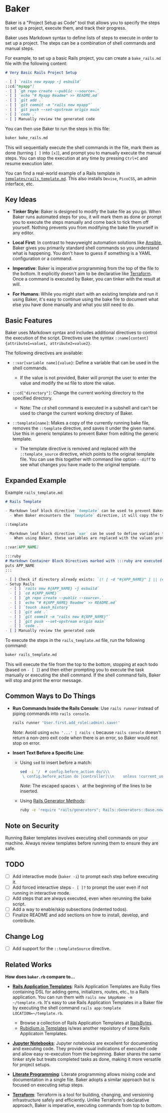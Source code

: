 # Baker

Baker is a "Project Setup as Code" tool that allows you to specify the steps to set up a project, execute them, and track their progress.

Baker uses Markdown syntax to define lists of steps to execute in order to set up a project. The steps can be a combination of shell commands and manual steps.

For example, to set up a basic Rails project, you can create a `bake_rails.md` file with the following content:

```markdown
# Very Basic Rails Project Setup

- [ ] `rails new myapp -j esbuild`
::cd["myapp"]
- [ ] `gh repo create --public --source=.`
- [ ] `echo "# Myapp Readme" >> README.md`
- [ ] `git add .`
- [ ] `git commit -m "rails new myapp"`
- [ ] `git push --set-upstream origin main`
- [ ] `code .`
- [ ] Manually review the generated code
```

You can then use Baker to run the steps in this file:

```bash
baker bake_rails.md
```

This will sequentially execute the shell commands in the file, mark them as done (turning `[ ]` into `[x]`), and prompt you to manually execute the manual steps. You can stop the execution at any time by pressing `Ctrl+C` and resume execution later.

You can find a real-world example of a Rails template in [`templates/rails_template.md`](templates/rails_template.md). This also installs `Devise`, `PicoCSS`, an admin interface, etc.

## Key Ideas

- **Tinker Style**: Baker is designed to modify the bake file as you go. When Baker runs automated steps for you, it will mark them as done or prompt you to execute the steps manually and come back to tick them off yourself. Nothing prevents you from modifying the bake file yourself in any editor.

- **Local First**: In contrast to heavyweight automation solutions like [Ansible](https://www.ansible.com/), Baker gives you primarily standard shell commands so you understand what is happening. You don't have to guess if something is a YAML configuration or a command.

- **Imperative**: Baker is imperative programming from the top of the file to the bottom. It explicitly doesn't aim to be declarative like [Terraform](https://www.terraform.io/). Once a command is executed by Baker, you can tinker with the result at will.

- **For Humans**: While you might start with an existing template and run it using Baker, it's easy to continue using the bake file to document what else you have done manually and what you still need to do.

## Basic Features

Baker uses Markdown syntax and includes additional directives to control the execution of the script. Directives use the syntax `::name[content]{attribute1=value1, attribute2=value2}`.

The following directives are available:

- `::var[variable name]{value}`: Define a variable that can be used in the shell commands.
  - If the value is not provided, Baker will prompt the user to enter the value and modify the `md` file to store the value.

- `::cd["directory"]`: Change the current working directory to the specified directory.
  - Note: The `cd` shell command is executed in a subshell and can't be used to change the current working directory of Baker.

- `::template[name]`: Makes a copy of the currently running bake file, removes the `::template` directive, and saves it under the given name. Use this in generic templates to prevent Baker from editing the generic template.
  - The template directive is removed and replaced with the `::template_source` directive, which points to the original template file. You can use this together with command line option `--diff` to see what changes you have made to the original template.

## Expanded Example

Example `rails_template.md`:

```markdown
# Rails Template

- Markdown leaf block directive `template` can be used to prevent Baker from overwriting generic templates.
  - When Baker encounters the `template` directive, it will copy the template file to the current working directory (`pwd`) and delete the `template` directive.

::template

- Markdown leaf block directive `var` can be used to define variables that can be used in the shell commands.
  - When using Baker, these variables are replaced with the values provided by the user.

::var[APP_NAME]

:::ruby
# Markdown Container Block Directives marked with :::ruby are executed as Ruby code.
puts APP_NAME
:::

- [ ] Check if directory already exists: `(! [ -d "#{APP_NAME}" ] || (echo "Directory '#{APP_NAME}' already exists" && exit 1))`
- Setup Rails
  - [ ] `rails new #{APP_NAME} -j esbuild`
  - [ ] `cd #{APP_NAME}`
  - [ ] `gh repo create --public --source=.`
  - [ ] `echo "# #{APP_NAME} Readme" >> README.md`
  - [ ] `touch .bash_history`
  - [ ] `git add .`
  - [ ] `git commit -m "rails new #{APP_NAME}"`
  - [ ] `git push --set-upstream origin main`
  - [ ] `code .`
- [ ] Manually review the generated code
```

To execute the steps in the `rails_template.md` file, run the following command:

```bash
baker rails_template.md
```

This will execute the file from the top to the bottom, stopping at each todo (based on `- [ ]`) and then either prompting you to execute the task manually or executing the shell command. If the shell command fails, Baker will stop and print the error message.

## Common Ways to Do Things

- **Run Commands Inside the Rails Console**: Use `rails runner` instead of piping commands into `rails console`.

  ```bash
  rails runner 'User.first.add_role(:admin).save!'
  ```

  *Note*: Avoid using `echo '...' | rails c` because `rails console` doesn't return a non-zero exit code when there is an error, so Baker would not stop on error.

- **Insert Text Before a Specific Line**:

  - Using `sed` to insert before a match:

    ```bash
    sed -i '/  # config.before_action do/i\\
     \ config.before_action do |controller|\\n    unless !current_user || current_user.has_role?(:admin)\\n      flash[:alert] = "Administrator access required."\\n      redirect_to Trestle.config.root\\n    end\\n  end' config/initializers/trestle.rb
    ```

    *Note*: The escaped spaces `\ ` at the beginning of the lines to be inserted.

  - Using [Rails Generator Methods](https://guides.rubyonrails.org/generators.html#generator-helper-methods):

    ```bash
    ruby -e 'require "rails/generators"; Rails::Generators::Base.new.inject_into_file "config/initializers/trestle.rb", "  config.before_action do |controller|\n    unless !current_user || current_user.has_role?(:admin)\n      flash[:alert] = \\"Administrator access required.\\"\n      redirect_to Trestle.config.root\n    end\n  end\n", before: /  # config.before_action do/'
    ```

## Note on Security

Running Baker templates involves executing shell commands on your machine. Always review templates before running them to ensure they are safe.

## TODO

- [ ] Add interactive mode (`baker -i`) to prompt each step before executing it.
- [ ] Add forced interactive steps `- [ ]?` to prompt the user even if not running in interactive mode.
- [ ] Add steps that are always executed, even when rerunning the bake script.
- [ ] Add a way to enable/skip subsections (indented todos).
- [ ] Finalize README and add sections on how to install, develop, and contribute.

## Change Log

- [ ] Add support for the `::templateSource` directive.

## Related Works

**How does `baker.rb` compare to...**

- **[Rails Application Templates](https://guides.rubyonrails.org/rails_application_templates.html)**: Rails Application Templates are Ruby files containing DSL for adding gems, initializers, routes, etc., to a Rails application. You can run them with `rails new $AppName -m ~/template.rb`. It's easy to use Rails Application Templates in a Baker file by executing the shell command `rails app:template LOCATION=~/template.rb`.

  - Browse a collection of Rails Application Templates at [RailsBytes](https://railsbytes.com/).
  - [Rubidium.io Templates](https://www.rubidium.io/) is/was another repoistory of some Rails Applicatoin Templates.
  
- **[Jupyter Notebooks](https://jupyter.org/)**: Jupyter notebooks are excellent for documenting and executing code. They provide visual indications of executed code and allow easy re-execution from the beginning. Baker shares the same tinker style but treats completed tasks as done, making it more versatile for project setups.

- **[Literate Programming](https://en.wikipedia.org/wiki/Literate_programming)**: Literate programming allows mixing code and documentation in a single file. Baker adopts a similar approach but is focused on executing setup steps.

- **[Terraform](https://www.terraform.io/)**: Terraform is a tool for building, changing, and versioning infrastructure safely and efficiently. Unlike Terraform's declarative approach, Baker is imperative, executing commands from top to bottom.
